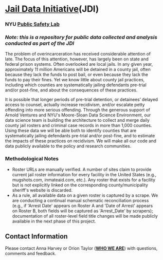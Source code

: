 # <a href="https://publicsafetylab.org/jail-data-initiative"><b>Jail Data Initiative</b></a>(JDI)
### NYU <a href="https://publicsafetylab.org/"><b>Public Safety Lab</b></a>

<h3><b><i>Note: this is a repository for public data collected and analysis conducted as part of the JDI</i></b></h3>

The problem of overincarceration has received considerable attention of late. The focus of this attention, however, has largely been on state and federal prison systems. Often overlooked are local jails. In any given year, approximately 11 million Americans will be detained in a county jail, often because they lack the funds to post bail, or even because they lack the funds to pay their fines. Yet we know little about county jail practices, including which counties are systematically jailing defendants pre-trial and/or post-fine, and about the consequences of these practices. 

It is possible that longer periods of pre-trial detention, or detainees’ delayed access to counsel, actually increase recidivism, and/or escalate petty offending into more serious offending. Through the generous support of Arnold Ventures and NYU's Moore-Sloan Data Science Environment, our data science team is building the architecture to collect and merge daily county jail rosters and criminal case records in more than 1,000 counties. Using these data we will be able both to identify counties that are systematically jailing defendants pre-trial and/or post-fine, and to estimate the impacts of these practices on recidivism. We will make all our code and data publicly available to the policy and research communities.

### Methodological Notes

<ul>
  <li>Roster URLs are manually verified. A number of sites claim to provide current jail roster information for every facility in the United States (e.g., mugshots.com, inmateaid.com, etc.). Any roster that exists for a facility but is not explicitly linked on the corresponding county/municipality sheriff's website is discarded.
  </li>
  <li>As a rule, all available data on a given roster is captured by a scrape. We are conducting a continual manual schematic reconciliation process (e.g., if 'Arrest Date' appears on Roster A and 'Date of Arrest' appears on Roster B, both fields will be captured as 'Arrest_Date' by scrapers); documentation of all roster-level field title changes will be made publicly available in the next phase of this project.
  </li>
</ul>

## Contact Information

Please contact Anna Harvey or Orion Taylor (<a href="https://publicsafetylab.org/who-we-are"><b>WHO WE ARE</b></a>) with questions, comments and feedback.
